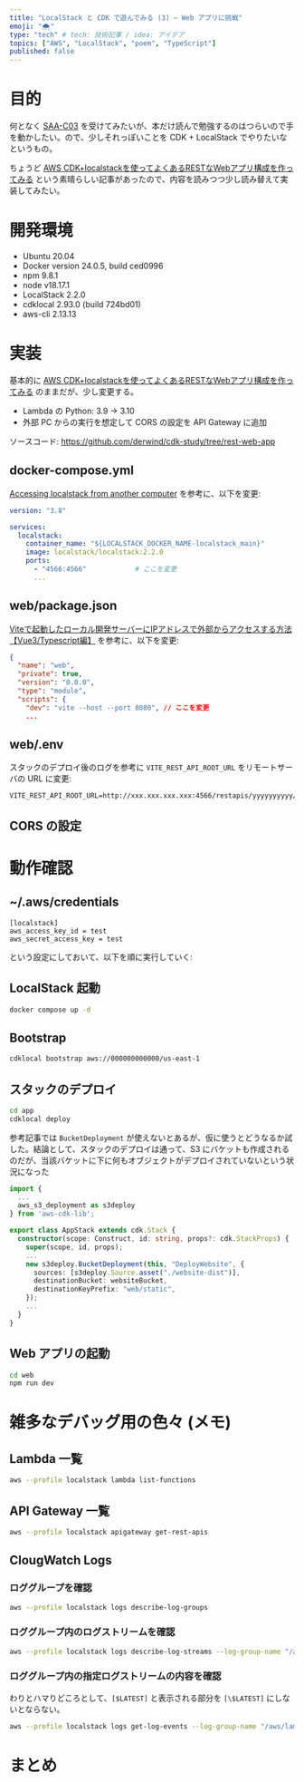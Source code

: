 ```yaml
---
title: "LocalStack と CDK で遊んでみる (3) — Web アプリに挑戦"
emoji: "🌨"
type: "tech" # tech: 技術記事 / idea: アイデア
topics: ["AWS", "LocalStack", "poem", "TypeScript"]
published: false
---
```


# 目的

何となく [SAA-C03](https://aws.amazon.com/jp/certification/certified-solutions-architect-associate/) を受けてみたいが、本だけ読んで勉強するのはつらいので手を動かしたい。ので、少しそれっぽいことを CDK + LocalStack でやりたいなというもの。

ちょうど [AWS CDK+localstackを使ってよくあるRESTなWebアプリ構成を作ってみる](https://zenn.dev/okojomoeko/articles/f4458e1efc8f7a) という素晴らしい記事があったので、内容を読みつつ少し読み替えて実装してみたい。

# 開発環境

- Ubuntu 20.04
- Docker version 24.0.5, build ced0996
- npm 9.8.1
- node v18.17.1
- LocalStack 2.2.0
- cdklocal 2.93.0 (build 724bd01)
- aws-cli 2.13.13

# 実装

基本的に [AWS CDK+localstackを使ってよくあるRESTなWebアプリ構成を作ってみる](https://zenn.dev/okojomoeko/articles/f4458e1efc8f7a) のままだが、少し変更する。

- Lambda の Python: 3.9 → 3.10
- 外部 PC からの実行を想定して CORS の設定を API Gateway に追加

ソースコード: https://github.com/derwind/cdk-study/tree/rest-web-app

## docker-compose.yml

[Accessing localstack from another computer](https://stackoverflow.com/questions/73778062/accessing-localstack-from-another-computer) を参考に、以下を変更:

```yaml
version: "3.8"

services:
  localstack:
    container_name: "${LOCALSTACK_DOCKER_NAME-localstack_main}"
    image: localstack/localstack:2.2.0
    ports:
      - "4566:4566"            # ここを変更
      ...
```

## web/package.json

[Viteで起動したローカル開発サーバーにIPアドレスで外部からアクセスする方法【Vue3/Typescript編】](https://zenn.dev/jump/articles/9b863cfcf72eb7) を参考に、以下を変更:

```json
{
  "name": "web",
  "private": true,
  "version": "0.0.0",
  "type": "module",
  "scripts": {
    "dev": "vite --host --port 8080", // ここを変更
    ...
```

## web/.env

スタックのデプロイ後のログを参考に `VITE_REST_API_ROOT_URL` をリモートサーバの URL に変更:

```
VITE_REST_API_ROOT_URL=http://xxx.xxx.xxx.xxx:4566/restapis/yyyyyyyyyy/prod/_user_request_/
```

## CORS の設定

# 動作確認

## ~/.aws/credentials

```
[localstack]
aws_access_key_id = test
aws_secret_access_key = test
```

という設定にしておいて、以下を順に実行していく:

## LocalStack 起動

```sh
docker compose up -d
```

## Bootstrap

```sh
cdklocal bootstrap aws://000000000000/us-east-1
```

## スタックのデプロイ

```sh
cd app
cdklocal deploy
```

参考記事では `BucketDeployment` が使えないとあるが、仮に使うとどうなるか試した。結論として、スタックのデプロイは通って、S3 にバケットも作成されるのだが、当該バケットに下に何もオブジェクトがデプロイされていないという状況になった

```typescript
import {
  ...
  aws_s3_deployment as s3deploy
} from 'aws-cdk-lib';

export class AppStack extends cdk.Stack {
  constructor(scope: Construct, id: string, props?: cdk.StackProps) {
    super(scope, id, props);
    ...
    new s3deploy.BucketDeployment(this, "DeployWebsite", {
      sources: [s3deploy.Source.asset("./website-dist")],
      destinationBucket: websiteBucket,
      destinationKeyPrefix: "web/static",
    });
    ...
  }
}
```

## Web アプリの起動

```sh
cd web
npm run dev
```

# 雑多なデバッグ用の色々 (メモ)

## Lambda 一覧

```sh
aws --profile localstack lambda list-functions
```

## API Gateway 一覧

```sh
aws --profile localstack apigateway get-rest-apis
```

## ClougWatch Logs

### ロググループを確認

```sh
aws --profile localstack logs describe-log-groups
```

### ロググループ内のログストリームを確認

```sh
aws --profile localstack logs describe-log-streams --log-group-name "/aws/lambda/RegisterData"
```

### ロググループ内の指定ログストリームの内容を確認

わりとハマりどころとして、`[$LATEST]` と表示される部分を `[\$LATEST]` にしないとならない。

```sh
aws --profile localstack logs get-log-events --log-group-name "/aws/lambda/RegisterData" --log-stream-name "2023/08/29/[\$LATEST]7ae57eaea31e16f0f00b724e8639425a"
```

# まとめ
